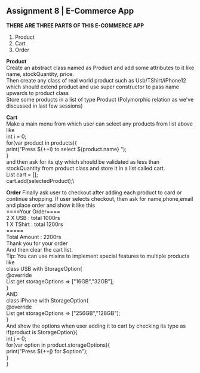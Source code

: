 ## Assignment 8 | E-Commerce App
**THERE ARE THREE PARTS OF THIS E-COMMERCE APP**
1. Product
2. Cart
3. Order

**Product**\
Create an abstract class named as Product and add some attributes to it like name, stockQuantity, price.\
Then create any class of real world product such as Usb/TShirt/iPhone12 which should extend product and use super constructor to pass name upwards to product class\
Store some products in a list of type Product (Polymorphic relation as we've discussed in last few sessions)

**Cart**\
Make a main menu from which user can select any products from list above like\
int i = 0;\
for(var product in products){\
print("Press ${++i} to select ${product.name} ");\
}\
and then ask for its qty which should be validated as less than stockQuantity from product class and store it in a list called cart.\
List<Product> cart = [];\
cart.add(selectedProduct);\
  
**Order**
Finally ask user to checkout after adding each product to card or continue shopping. If user selects checkout, then ask for name,phone,email and place order and show it like this\
====Your Order====\
2 X USB : total 1000rs\
1 X TShirt : total 1200rs\
=====\
Total Amount : 2200rs\
Thank you for your order\
And then clear the cart list.\
Tip: You can use mixins to implement special features to multiple products like\
class USB with StorageOption{\
@override\
List<String> get storageOptions => ["16GB","32GB"];\
}\
AND\
class iPhone with StorageOption{\
@override\
List<String> get storageOptions => ["256GB","128GB"];\
}\
And show the options when user adding it to cart by checking its type as\
if(product is StorageOption){\
int j = 0;\
for(var option in product.storageOptions){\
print("Press ${++j} for $option");\
}\
}
